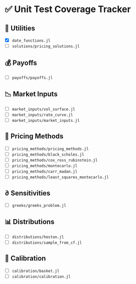 # ✅ Unit Test Coverage Tracker

## 🧰 Utilities
- [x] `date_functions.jl`
- [ ] `solutions/pricing_solutions.jl`

## 💰 Payoffs
- [ ] `payoffs/payoffs.jl`

## 📉 Market Inputs
- [ ] `market_inputs/vol_surface.jl`
- [ ] `market_inputs/rate_curve.jl`
- [ ] `market_inputs/market_inputs.jl`

## 🧠 Pricing Methods
- [ ] `pricing_methods/pricing_methods.jl`
- [ ] `pricing_methods/black_scholes.jl`
- [ ] `pricing_methods/cox_ross_rubinstein.jl`
- [ ] `pricing_methods/montecarlo.jl`
- [ ] `pricing_methods/carr_madan.jl`
- [ ] `pricing_methods/least_squares_montecarlo.jl`

## ∂ Sensitivities
- [ ] `greeks/greeks_problem.jl`

## 📊 Distributions
- [ ] `distributions/heston.jl`
- [ ] `distributions/sample_from_cf.jl`

## 🧮 Calibration
- [ ] `calibration/basket.jl`
- [ ] `calibration/calibration.jl`
